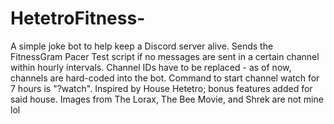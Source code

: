 # HetetroFitness-
A simple joke bot to help keep a Discord server alive. Sends the FitnessGram Pacer Test script if no messages are sent in a certain channel within hourly intervals. Channel IDs have to be replaced - as of now, channels are hard-coded into the bot. Command to start channel watch for 7 hours is "?watch". Inspired by House Hetetro; bonus features added for said house. Images from The Lorax, The Bee Movie, and Shrek are not mine lol
